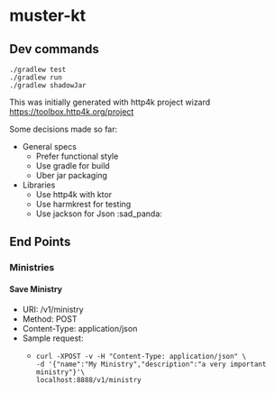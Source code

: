 # muster-kt

## Dev commands
```
./gradlew test
./gradlew run
./gradlew shadowJar
```

This was initially generated with http4k project wizard
https://toolbox.http4k.org/project

Some decisions made so far:
- General specs
  - Prefer functional style
  - Use gradle for build
  - Uber jar packaging
- Libraries
  - Use http4k with ktor
  - Use harmkrest for testing
  - Use jackson for Json :sad_panda:


## End Points

### Ministries

#### Save Ministry

- URI: /v1/ministry
- Method: POST
- Content-Type: application/json
- Sample request:
  - ```
    curl -XPOST -v -H "Content-Type: application/json" \
    -d '{"name":"My Ministry","description":"a very important ministry"}'\
    localhost:8888/v1/ministry
    ```
